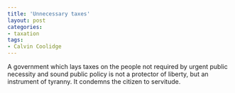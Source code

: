 ```yaml
---
title: 'Unnecessary taxes'
layout: post
categories:
- taxation
tags:
- Calvin Coolidge
---
```


A government which lays taxes on the people not required by urgent public necessity and sound public policy is not a protector of liberty, but an instrument of tyranny. It condemns the citizen to servitude.